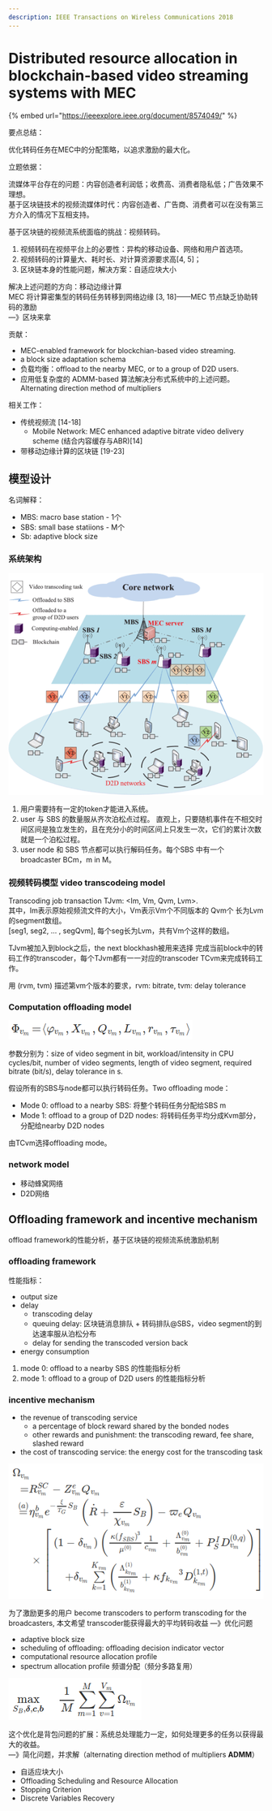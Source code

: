 ```yaml
---
description: IEEE Transactions on Wireless Communications 2018
---
```


# Distributed resource allocation in blockchain-based video streaming systems with MEC

{% embed url="https://ieeexplore.ieee.org/document/8574049/" %}

要点总结：

优化转码任务在MEC中的分配策略，以追求激励的最大化。

立题依据：

流媒体平台存在的问题：内容创造者利润低；收费高、消费者隐私低；广告效果不理想。  
基于区块链技术的视频流媒体时代：内容创造者、广告商、消费者可以在没有第三方介入的情况下互相支持。

基于区块链的视频流系统面临的挑战：视频转码。  
1. 视频转码在视频平台上的必要性：异构的移动设备、网络和用户首选项。  
2. 视频转码的计算量大、耗时长、对计算资源要求高\[4, 5\]；  
3. 区块链本身的性能问题，解决方案：自适应块大小

解决上述问题的方向：移动边缘计算  
MEC 将计算密集型的转码任务转移到网络边缘 \[3, 18\]——MEC 节点缺乏协助转码的激励  
—》区块来拿

贡献：

* MEC-enabled framework for blockchian-based video streaming.
* a block size adaptation schema 
* 负载均衡：offload to the nearby MEC, or to a group of D2D users.
* 应用低复杂度的 ADMM-based 算法解决分布式系统中的上述问题。Alternating direction method of multipliers

相关工作：

* 传统视频流 \[14-18\]
  * Mobile Network: MEC enhanced adaptive bitrate video delivery scheme \(结合内容缓存与ABR\)\[14\]
* 带移动边缘计算的区块链 \[19-23\]

## 模型设计

名词解释：

* MBS: macro base station - 1个
* SBS: small base statiions - M个
* Sb: adaptive block size

### 系统架构

![&#x7CFB;&#x7EDF;&#x67B6;&#x6784;](../.gitbook/assets/image%20%2813%29.png)

1. 用户需要持有一定的token才能进入系统。
2. user 与 SBS 的数量服从齐次泊松点过程。 直观上，只要随机事件在不相交时间区间是独立发生的，且在充分小的时间区间上只发生一次，它们的累计次数就是一个泊松过程。
3. user node 和 SBS 节点都可以执行解码任务。每个SBS 中有一个broadcaster BCm，m in M。

### 视频转码模型 video transcodeing model

Transcoding job transaction TJvm: &lt;Im, Vm, Qvm, Lvm&gt;.    
其中，Im表示原始视频流文件的大小，Vm表示Vm个不同版本的 Qvm个 长为Lvm的segment数组。  
\[seg1, seg2, ... , segQvm\], 每个seg长为Lvm，共有Vm个这样的数组。

TJvm被加入到block之后，the next blockhash被用来选择 完成当前block中的转码工作的transcoder，每个TJvm都有一一对应的transcoder TCvm来完成转码工作。

用 \(rvm, tvm\) 描述第vm个版本的要求，rvm: bitrate, tvm: delay tolerance

### Computation offloading model

![TJvm&#x4E2D;&#x7684;&#x8F6C;&#x7801;&#x4EFB;&#x52A1;](../.gitbook/assets/image%20%2825%29.png)

参数分别为：size of video segment in bit, workload/intensity in CPU cycles/bit, number of video segments, length of video segment, required bitrate \(bit/s\), delay tolerance in s.

假设所有的SBS与node都可以执行转码任务。Two offloading mode：

* Mode 0: offload to a nearby SBS: 将整个转码任务分配给SBS m
* Mode 1: offload to a group of D2D nodes: 将转码任务平均分成Kvm部分，分配给nearby D2D nodes

由TCvm选择offloading mode。

### network model

* 移动蜂窝网络
* D2D网络

## Offloading framework and incentive mechanism

offload framework的性能分析，基于区块链的视频流系统激励机制

### offloading framework

性能指标：

* output size
* delay
  * transcoding delay 
  * queuing delay: 区块链消息排队 + 转码排队@SBS，video segment的到达速率服从泊松分布
  * delay for sending the transcoded version back
* energy consumption

1. mode 0: offload to a nearby SBS 的性能指标分析
2. mode 1: offload to a group of D2D users 的性能指标分析

### incentive mechanism

* the revenue of transcoding service
  * a percentage of block reward shared by the bonded nodes
  * other rewards and punishment: the transcoding reward, fee share, slashed reward
* the cost of transcoding service: the energy cost for the transcoding task

![&#x6536;&#x76CA;](../.gitbook/assets/image%20%2848%29.png)

为了激励更多的用户 become transcoders to perform transcoding for the broadcasters, 本文希望 transcoder能获得最大的平均转码收益 —》优化问题

* adaptive block size
* scheduling of offloading: offloading decision indicator vector
* computational resource allocation profile
* spectrum allocation profile 频谱分配（频分多路复用）

![&#x4F18;&#x5316;&#x76EE;&#x6807;&#xFF0C;&#x9650;&#x5B9A;&#x6761;&#x4EF6;&#x89C1;&#x8BBA;&#x6587;](../.gitbook/assets/image%20%281%29.png)

这个优化是背包问题的扩展：系统总处理能力一定，如何处理更多的任务以获得最大的收益。  
—》简化问题，并求解（alternating direction method of multipliers **ADMM**）

* 自适应块大小
* Offloading Scheduling and Resource Allocation
* Stopping Criterion
* Discrete Variables Recovery

